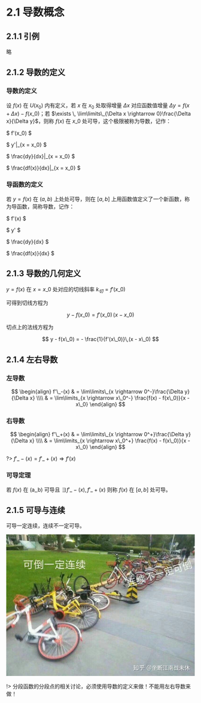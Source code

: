# 2.1 导数概念

## 2.1.1 引例

略

## 2.1.2 导数的定义

### 导数的定义

设 $f(x)$ 在 $U(x_0)$ 内有定义，若 $x$ 在 $x_0$ 处取得增量 $\Delta x$ 对应函数值增量 $\Delta y = f(x + \Delta x) - f(x\_0)$；若 $\exists \, \lim\limits\_{\Delta x \rightarrow 0}\frac{\Delta x}{\Delta y}$，则称 $f(x)$ 在 $x\_0$ 处可导，这个极限被称为导数，记作：

$
f'(x\_0)
$

$
y'|_{x = x\_0}
$

$
\frac{dy}{dx}|\_{x = x\_0}
$

$
\frac{df(x)}{dx}|\_{x = x\_0}
$

### 导函数的定义

若 $y = f(x)$ 在 $(a,\,b)$ 上处处可导，则在 $[a,\,b]$ 上用函数值定义了一个新函数，称为导函数，简称导数，记作：

$
f'(x)
$

$
y'
$

$
\frac{dy}{dx}
$

$
\frac{df(x)}{dx}
$

## 2.1.3 导数的几何定义

$y = f(x)$ 在 $x = x\_0$ 处对应的切线斜率 $k_{切} = f'(x\_0)$

可得到切线方程为

$$
y - f(x\_0) = f'(x\_0)\,(x - x\_0)
$$

切点上的法线方程为

$$
y - f(x\_0) = - \frac{1}{f'(x\_0)}\,(x - x\_0)
$$

## 2.1.4 左右导数

### 左导数

$$
\begin{align}
f'\_-(x) & = \lim\limits\_{x \rightarrow 0^-}\frac{\Delta y}{\Delta x} \\\\
& = \lim\limits_{x \rightarrow x\_0^-} \frac{f(x) - f(x\_0)}{x - x\_0}
\end{align}
$$

### 右导数

$$
\begin{align}
f'\_+(x) & = \lim\limits\_{x \rightarrow 0^+}\frac{\Delta y}{\Delta x} \\\\
& = \lim\limits_{x \rightarrow x\_0^+} \frac{f(x) - f(x\_0)}{x - x\_0}
\end{align}
$$

?> $f'\_-(x) = f'\_+(x) \Rightarrow f'(x)$

### 可导定理

若 $f(x)$ 在 (a,\,b) 可导且 $\exists f'\_-(x) ,\, f'\_+(x)$ 则称 $f(x)$ 在 $[a,\,b]$ 处可导。

## 2.1.5 可导与连续

可导一定连续，连续不一定可导。

![](2.1-1.jpg)

!> 分段函数的分段点的相关讨论，必须使用导数的定义来做！不能用左右导数来做！